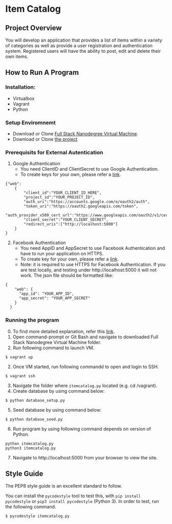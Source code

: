 # Item Catalog

## Project Overview

You will develop an application that provides a list of items within a variety of categories as well as provide a user registration and authentication system. Registered users will have the ability to post, edit and delete their own items.


## How to Run A Program

### Installation:
* Virtualbox
* Vagrant
* Python

### Setup Enviromnemt
* Download or Clone [Full Stack Nanodegree Virtual Machine](https://github.com/udacity/fullstack-nanodegree-vm).
* Download or Clone [the project](https://github.com/exploit021/Udacity-FNSD-Project2-Item-Catalog)


### Prerequisits for External Autentication
1. Google Authentication
    * You need ClientID and ClientSecret to use Google Authentication.
    * To create keys for your own, please refer a [link](https://developers.google.com/identity/protocols/OAuth2).
```
{"web":
    {
        "client_id":"YOUR_CLIENT_ID_HERE",
        "project_id":"YOUR_PROJECT_ID",
        "auth_uri":"https://accounts.google.com/o/oauth2/auth",
        "token_uri":"https://oauth2.googleapis.com/token",
        "auth_provider_x509_cert_url":"https://www.googleapis.com/oauth2/v1/certs",
        "client_secret":"YOUR_CLIENT_SECRET",
        "redirect_uris":["http://localhost:5000"]
    }
}
```


2. Facebook Authentication
    * You need AppID and AppSecret to use Facebook Authentication and have to run your application on HTTPS.
    * To create key for your own, please refer a [link](https://developers.facebook.com/docs/facebook-login/web).
    * Note: it is required to use HTTPS for Facebook Authentication. If you are test locally, and testing under http://localhost:5000 it will not work. The json file should be formatted like:
```
{
    "web": {
      "app_id": "YOUR_APP_ID",
      "app_secret": "YOUR_APP_SECRET"
    }
  }
```



### Running the program

0. To find more detailed explanation, refer this [link](https://github.com/udacity/fullstack-nanodegree-vm).
1. Open command-prompt or Git Bash and navigate to downloaded Full Stack Nanodegree Virtual Machine folder.
2. Run following command to launch VM.

```$ vagrant up```

2. Once VM started, run following commandd to open and login to SSH.

```$ vagrant ssh```

3. Navigate the folder where `itemcatalog.py` located (e.g. cd /vagrant).
4. Create database by using command below:

```$ python database_setup.py```

5. Seed database by using command below:

```$ python database_seed.py```

6. Run program by using following command depends on version of Python.

```
python itemcatalog.py
python3 itemcatalog.py
```

7. Navigate to http://localhost:5000 from your browser to view the site.

## Style Guide
The PEP8 style guide is an excellent standard to follow.

You can install the `pycodestyle` tool to test this, with `pip install pycodestyle` or `pip3 install pycodestyle` (Python 3).
In order to test, run the following command.

```$ pycodestyle itemcatalog.py```